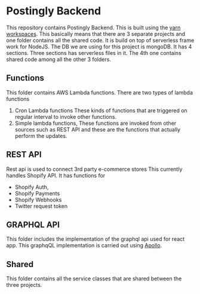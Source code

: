 # Postingly Backend
This repository contains Postingly Backend. This is built using the [yarn workspaces](https://classic.yarnpkg.com/en/docs/workspaces/). This basically means that there are 3 separate  projects and one folder contains all the shared code. 
It is build on top of serverless frame work for NodeJS. The DB we are using for this project is mongoDB.
It has 4 sections. Three sections has serverless files in it. The 4th one contains shared code among all the other 3 folders. 

## Functions
This folder contains AWS Lambda functions. There are two types of lambda functions
1. Cron Lambda functions
These kinds of functions that are triggered on regular interval to invoke other functions. 
2. Simple lambda functions, 
These functions are invoked from other sources such as REST API and these are the functions that actually perform the updates. 

## REST API
Rest api is used to connect 3rd party e-commerce stores
This currently handles Shopify API. It has functions for
* Shopify Auth,
* Shopify Payments
* Shopify Webhooks
* Twitter request token


## GRAPHQL API
This folder includes the implementation of the graphql api used for react app. This graphqQL implementation is carried out using [Apollo](https://www.apollographql.com/).

## Shared
This folder contains all the service classes that are shared between the three projects. 
